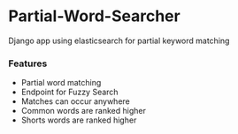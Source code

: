 # Partial-Word-Searcher
Django app using elasticsearch for partial keyword matching

### Features
- Partial word matching
- Endpoint for Fuzzy Search
- Matches can occur anywhere
- Common words are ranked higher
- Shorts words are ranked higher
